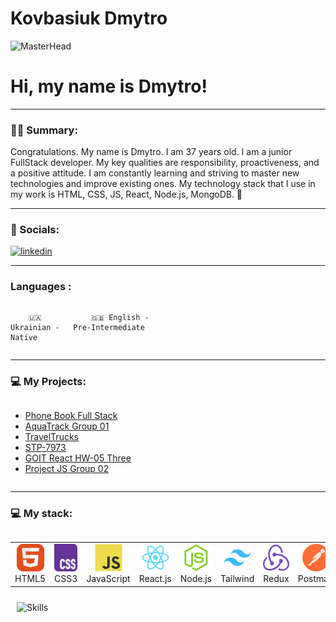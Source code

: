 # Kovbasiuk Dmytro
![MasterHead](https://media3.giphy.com/media/v1.Y2lkPTc5MGI3NjExZnIzbXVpNGR4YmcwMjNyMjk4Y2xwZmM0a2JrOWZmaHk2a214Nms0byZlcD12MV9pbnRlcm5hbF9naWZfYnlfaWQmY3Q9Zw/qgQUggAC3Pfv687qPC/giphy.gif)

# Hi, my name is Dmytro!

---

### :man_technologist: Summary:


Congratulations. My name is Dmytro. I am 37 years old. I am a junior FullStack developer. My key qualities are responsibility, proactiveness, and a positive attitude. I am constantly learning and striving to master new technologies and improve existing ones. My technology stack that I use in my work is HTML, CSS, JS, React, Node.js, MongoDB. 🌟



---

### 🤝 Socials:

  <div id="badges">
    <a href="https://www.linkedin.com/in/dmytro-kovbasiuk-b473002b9" target="_blank">
      <img src="https://cdn-icons-png.flaticon.com/512/2504/2504799.png" width="40" height="40" alt="linkedin" />
    </a>

  </div>

---
### Languages :

<div style="display: flex; align-items: flex-start; align: center">
<table  align="center">
  <tr>
    
        🇺🇦 Ukrainian - Native
        
  </tr>

  <tr>
    
        🇬🇧 English - Pre-Intermediate
        
  </tr>
</table>
</div>

---
### 💻 My Projects:

<div style="display: flex; align-items: flex-start;">
  <ul>
    <li><a href="https://phone-book-full-stack.vercel.app/" target="_blank">Phone Book Full Stack</a></li>
    <li><a href="https://github.com/DmytroK-goit/AquaTrack-group-01" target="_blank">AquaTrack Group 01</a></li>
    <li><a href="https://travel-trucks-wine.vercel.app/" target="_blank">TravelTrucks</a></li>
    <li><a href="https://github.com/DmytroK-goit/stp-7973" target="_blank">STP-7973</a></li>
    <li><a href="https://goit-react-hw-05-three-beige.vercel.app/" target="_blank">GOIT React HW-05 Three</a></li>
    <li><a href="https://dmytrok-goit.github.io/project-js-group02/" target="_blank">Project JS Group 02</a></li>
  </ul>
</div>

---

### 💻 My stack:

<div style="display: flex; align-items: flex-start; align: center">
  <table align="center">
    <tr>
      <td align="center" width="84">
        <img src="./images/01-html5.svg" alt="HTML5" width="44" height="44" />
        <br />HTML5
      </td>
      <td align="center" width="84">
        <img src="./images/02-css3.svg" alt="CSS3" width="44" height="44" />
        <br />CSS3
      </td>
      <td align="center" width="84">
        <img src="./images/03-javascript.svg" alt="JS" width="44" height="44" />
        <br />JavaScript
      </td>
      <td align="center" width="84">
        <img src="./images/06-react.svg" alt="React" width="44" height="44" />
        <br />React.js
      </td>
      <td align="center" width="84">
        <img src="./images/08-nodejs.svg" alt="Node.js" width="44" height="44" />
        <br />Node.js
      </td>
      <td align="center" width="86">
        <img src="./images/12-tailwind.svg" alt="Tailwind" width="44" height="44" />
        <br />Tailwind
      </td>
      <td align="center" width="86">
        <img src="./images/13-redux.svg" alt="Redux" width="44" height="44" />
        <br />Redux
      </td>
      <td align="center" width="84">
        <img src="./images/14-postman.svg" alt="Postman" width="44" height="44" />
        <br />Postman
      </td>
      <td align="center" width="84">
        <img src="./images/15-mongodb.svg" alt="MongoDB" width="44" height="44" />
        <br />MongoDB
      </td>
      <td align="center" width="84">
        <img src="./images/16-git.svg" alt="Git" width="44" height="44" />
        <br />Git
      </td>
      <td align="center" width="84">
        <img src="./images/17-vscode.svg" alt="Visual Studio Code" width="44" height="44" />
        <br />VSCode
      </td>
      <td align="center" width="84">
        <img src="./images/18-figma.svg" alt="Figma" width="44" height="44" />
        <br />Figma
      </td>
    </tr>
  </table>
</div>


<img style="margin: 10px" src="https://d1ub0o53i85pdh.cloudfront.net/uploads/2021/09/shutterstock_2034345302.jpg" alt="Skills" />
